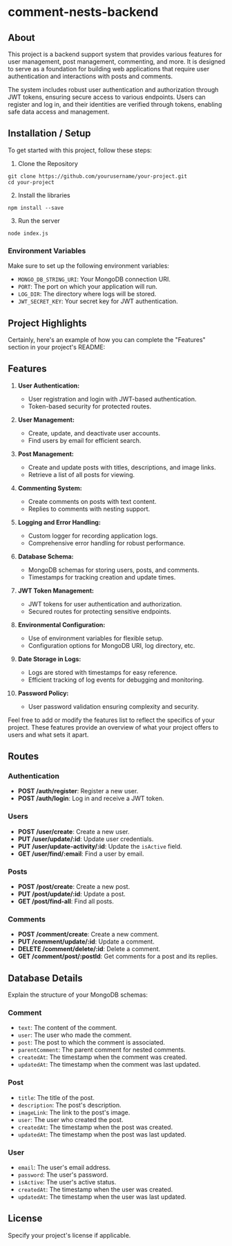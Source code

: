 # comment-nests-backend

## About

This project is a backend support system that provides various features for user management, post management, commenting, and more. It is designed to serve as a foundation for building web applications that require user authentication and interactions with posts and comments.

The system includes robust user authentication and authorization through JWT tokens, ensuring secure access to various endpoints. Users can register and log in, and their identities are verified through tokens, enabling safe data access and management.

## Installation / Setup

To get started with this project, follow these steps:

1. Clone the Repository

```shell
git clone https://github.com/yourusername/your-project.git
cd your-project
```

2. Install the libraries 

```
npm install --save 
```

3. Run the server

```
node index.js
```


### Environment Variables

Make sure to set up the following environment variables:

- `MONGO_DB_STRING_URI`: Your MongoDB connection URI.
- `PORT`: The port on which your application will run.
- `LOG_DIR`: The directory where logs will be stored.
- `JWT_SECRET_KEY`: Your secret key for JWT authentication.

## Project Highlights

Certainly, here's an example of how you can complete the "Features" section in your project's README:

## Features

1. **User Authentication:**
   - User registration and login with JWT-based authentication.
   - Token-based security for protected routes.

2. **User Management:**
   - Create, update, and deactivate user accounts.
   - Find users by email for efficient search.

3. **Post Management:**
   - Create and update posts with titles, descriptions, and image links.
   - Retrieve a list of all posts for viewing.

4. **Commenting System:**
   - Create comments on posts with text content.
   - Replies to comments with nesting support.

5. **Logging and Error Handling:**
   - Custom logger for recording application logs.
   - Comprehensive error handling for robust performance.

6. **Database Schema:**
   - MongoDB schemas for storing users, posts, and comments.
   - Timestamps for tracking creation and update times.

7. **JWT Token Management:**
   - JWT tokens for user authentication and authorization.
   - Secured routes for protecting sensitive endpoints.

8. **Environmental Configuration:**
   - Use of environment variables for flexible setup.
   - Configuration options for MongoDB URI, log directory, etc.

9. **Date Storage in Logs:**
   - Logs are stored with timestamps for easy reference.
   - Efficient tracking of log events for debugging and monitoring.

10. **Password Policy:**
    - User password validation ensuring complexity and security.

Feel free to add or modify the features list to reflect the specifics of your project. These features provide an overview of what your project offers to users and what sets it apart.

## Routes

### Authentication

- **POST /auth/register**: Register a new user.
- **POST /auth/login**: Log in and receive a JWT token.

### Users

- **POST /user/create**: Create a new user.
- **PUT /user/update/:id**: Update user credentials.
- **PUT /user/update-activity/:id**: Update the `isActive` field.
- **GET /user/find/:email**: Find a user by email.

### Posts

- **POST /post/create**: Create a new post.
- **PUT /post/update/:id**: Update a post.
- **GET /post/find-all**: Find all posts.

### Comments

- **POST /comment/create**: Create a new comment.
- **PUT /comment/update/:id**: Update a comment.
- **DELETE /comment/delete/:id**: Delete a comment.
- **GET /comment/post/:postId**: Get comments for a post and its replies.

## Database Details

Explain the structure of your MongoDB schemas:

### Comment

- `text`: The content of the comment.
- `user`: The user who made the comment.
- `post`: The post to which the comment is associated.
- `parentComment`: The parent comment for nested comments.
- `createdAt`: The timestamp when the comment was created.
- `updatedAt`: The timestamp when the comment was last updated.

### Post

- `title`: The title of the post.
- `description`: The post's description.
- `imageLink`: The link to the post's image.
- `user`: The user who created the post.
- `createdAt`: The timestamp when the post was created.
- `updatedAt`: The timestamp when the post was last updated.

### User

- `email`: The user's email address.
- `password`: The user's password.
- `isActive`: The user's active status.
- `createdAt`: The timestamp when the user was created.
- `updatedAt`: The timestamp when the user was last updated.

## License

Specify your project's license if applicable.

